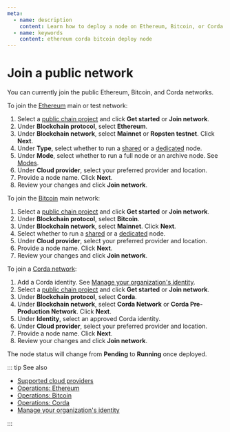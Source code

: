 ```yaml
---
meta:
  - name: description
    content: Learn how to deploy a node on Ethereum, Bitcoin, or Corda in minutes with the Chainstack managed blockchain services.
  - name: keywords
    content: ethereum corda bitcoin deploy node
---
```


# Join a public network

You can currently join the public Ethereum, Bitcoin, and Corda networks.

To join the [Ethereum](/blockchains/ethereum) main or test network:

1. Select a [public chain project](/glossary/public-chain-project) and click **Get started** or **Join network**.
1. Under **Blockchain protocol**, select **Ethereum**.
1. Under **Blockchain network**, select **Mainnet** or **Ropsten testnet**. Click **Next**.
1. Under **Type**, select whether to run a [shared](/glossary/shared-node) or a [dedicated](/glossary/dedicated-node) node.
1. Under **Mode**, select whether to run a full node or an archive node. See [Modes](/operations/ethereum/modes).
1. Under **Cloud provider**, select your preferred provider and location.
1. Provide a node name. Click **Next**.
1. Review your changes and click **Join network**.

To join the [Bitcoin](/blockchains/bitcoin) main network:

1. Select a [public chain project](/glossary/public-chain-project) and click **Get started** or **Join network**.
1. Under **Blockchain protocol**, select **Bitcoin**.
1. Under **Blockchain network**, select **Mainnet**. Click **Next**.
1. Select whether to run a [shared](/glossary/shared-node) or a [dedicated](/glossary/dedicated-node) node.
1. Under **Cloud provider**, select your preferred provider and location.
1. Provide a node name. Click **Next**.
1. Review your changes and click **Join network**.

To join a [Corda network](/operations/corda/networks):

1. Add a Corda identity. See [Manage your organization's identity](/platform/manage-your-organization-identity).
1. Select a [public chain project](/glossary/public-chain-project) and click **Get started** or **Join network**.
1. Under **Blockchain protocol**, select **Corda**.
1. Under **Blockchain network**, select **Corda Network** or **Corda Pre-Production Network**. Click **Next**.
1. Under **Identity**, select an approved Corda identity.
1. Under **Cloud provider**, select your preferred provider and location.
1. Provide a node name. Click **Next**.
1. Review your changes and click **Join network**.

The node status will change from **Pending** to **Running** once deployed.

::: tip See also

* [Supported cloud providers](/platform/supported-cloud-hosting-providers)
* [Operations: Ethereum](/operations/ethereum/)
* [Operations: Bitcoin](/operations/bitcoin/)
* [Operations: Corda](/operations/corda/)
* [Manage your organization's identity](/platform/manage-your-organization-identity)

:::
